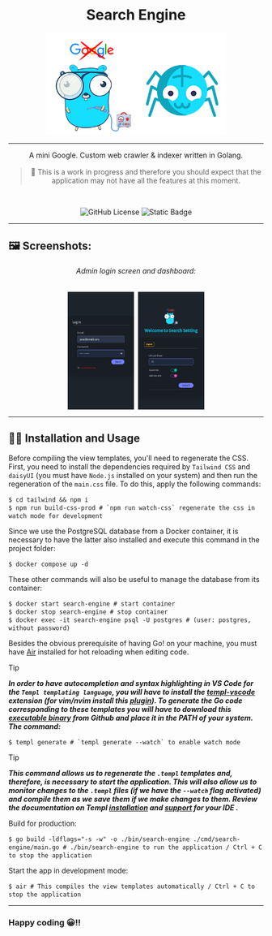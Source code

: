 <div align="center">
  
<h1 align="center">Search Engine</h1>

<img src="./assets/img/logo-doc.png" height="200">

<hr />

<p style="margin-bottom: 16px;">
    A mini Google. Custom web crawler & indexer written in Golang.
</p>

> 🚧 This is a work in progress and therefore you should expect that the
> application may not have all the features at this moment.

<br />
  
![GitHub License](https://img.shields.io/github/license/emarifer/go-echo-templ-htmx) ![Static Badge](https://img.shields.io/badge/Go-%3E=1.18-blue)

</div>

<hr />

## 🖼️ Screenshots:

<div align="center">

###### Admin login screen and dashboard:

<img src="assets/img/screenshot-01.png" width="26%" align="top">&nbsp;&nbsp;<img src="assets/img/screenshot-02.png" width="26%" align="top">

</div>

---

## 👨‍🚀 Installation and Usage

Before compiling the view templates, you'll need to regenerate the CSS. First, you need to install the dependencies required by `Tailwind CSS` and `daisyUI` (you must have `Node.js` installed on your system) and then run the regeneration of the `main.css` file. To do this, apply the following commands:

```
$ cd tailwind && npm i
$ npm run build-css-prod # `npm run watch-css` regenerate the css in watch mode for development
```

Since we use the PostgreSQL database from a Docker container, it is necessary to have the latter also installed and execute this command in the project folder:

```
$ docker compose up -d
```

These other commands will also be useful to manage the database from its container:

```
$ docker start search-engine # start container
$ docker stop search-engine # stop container
$ docker exec -it search-engine psql -U postgres # (user: postgres, without password)
```

Besides the obvious prerequisite of having Go! on your machine, you must have [Air](https://github.com/air-verse/air) installed for hot reloading when editing code.

>[!TIP]
>***In order to have autocompletion and syntax highlighting in VS Code for the `Templ templating language`, you will have to install the [templ-vscode](https://marketplace.visualstudio.com/items?itemName=a-h.templ) extension (for vim/nvim install this [plugin](https://github.com/joerdav/templ.vim)). To generate the Go code corresponding to these templates you will have to download this [executable binary](https://github.com/a-h/templ/releases/tag/v0.2.476) from Github and place it in the PATH of your system. The command:***

```
$ templ generate # `templ generate --watch` to enable watch mode
```

>[!TIP]
>***This command allows us to regenerate the `.templ` templates and, therefore, is necessary to start the application. This will also allow us to monitor changes to the `.templ` files (if we have the `--watch` flag activated) and compile them as we save them if we make changes to them. Review the documentation on Templ [installation](https://templ.guide/quick-start/installation) and [support](https://templ.guide/commands-and-tools/ide-support/) for your IDE .***

Build for production:

```
$ go build -ldflags="-s -w" -o ./bin/search-engine ./cmd/search-engine/main.go # ./bin/search-engine to run the application / Ctrl + C to stop the application
```

Start the app in development mode:

```
$ air # This compiles the view templates automatically / Ctrl + C to stop the application
```

---

### Happy coding 😀!!
